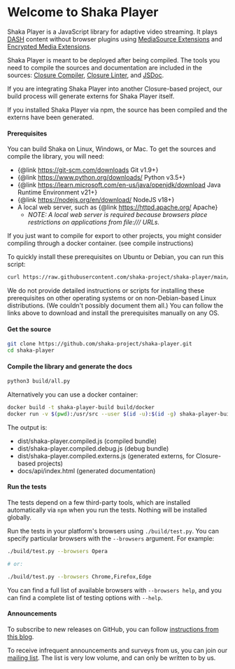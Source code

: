 # Welcome to Shaka Player

Shaka Player is a JavaScript library for adaptive video streaming.
It plays [DASH][] content without browser plugins using
[MediaSource Extensions][] and [Encrypted Media Extensions][].

Shaka Player is meant to be deployed after being compiled. The tools you need
to compile the sources and documentation are included in the sources:
[Closure Compiler][], [Closure Linter][], and [JSDoc][].

If you are integrating Shaka Player into another Closure-based project, our
build process will generate externs for Shaka Player itself.

If you installed Shaka Player via npm, the source has been compiled and the
externs have been generated.

[DASH]: http://dashif.org/
[MediaSource Extensions]: http://w3c.github.io/media-source/
[Encrypted Media Extensions]: https://w3c.github.io/encrypted-media/

[Closure Compiler]: https://developers.google.com/closure/compiler/
[Closure Linter]: https://developers.google.com/closure/utilities/docs/linter_howto
[JSDoc]: http://usejsdoc.org/


#### Prerequisites

You can build Shaka on Linux, Windows, or Mac.
To get the sources and compile the library, you will need:
  * {@link https://git-scm.com/downloads Git v1.9+}
  * {@link https://www.python.org/downloads/ Python v3.5+}
  * {@link https://learn.microsoft.com/en-us/java/openjdk/download Java Runtime Environment v21+}
  * {@link https://nodejs.org/en/download/ NodeJS v18+}
  * A local web server, such as {@link https://httpd.apache.org/ Apache}
    * _NOTE: A local web server is required because browsers place restrictions
      on applications from file:/// URLs._

If you just want to compile for export to other projects, you might consider compiling through a docker container. (see compile instructions)

To quickly install these prerequisites on Ubuntu or Debian, you can run this
script:

```sh
curl https://raw.githubusercontent.com/shaka-project/shaka-player/main/build/install-linux-prereqs.sh | bash
```

We do not provide detailed instructions or scripts for installing these
prerequisites on other operating systems or on non-Debian-based Linux
distributions.  (We couldn't possibly document them all.)  You can follow the
links above to download and install the prerequisites manually on any OS.


#### Get the source

```sh
git clone https://github.com/shaka-project/shaka-player.git
cd shaka-player
```


#### Compile the library and generate the docs

```sh
python3 build/all.py
```

Alternatively you can use a docker container:
```sh
docker build -t shaka-player-build build/docker
docker run -v $(pwd):/usr/src --user $(id -u):$(id -g) shaka-player-build
```

The output is:
 * dist/shaka-player.compiled.js (compiled bundle)
 * dist/shaka-player.compiled.debug.js (debug bundle)
 * dist/shaka-player.compiled.externs.js
   (generated externs, for Closure-based projects)
 * docs/api/index.html (generated documentation)


#### Run the tests

The tests depend on a few third-party tools, which are installed automatically
via `npm` when you run the tests. Nothing will be installed globally.

Run the tests in your platform's browsers using `./build/test.py`. You can
specify particular browsers with the `--browsers` argument. For example:

```sh
./build/test.py --browsers Opera

# or:

./build/test.py --browsers Chrome,Firefox,Edge
```

You can find a full list of available browsers with `--browsers help`, and you
can find a complete list of testing options with `--help`.


#### Announcements

To subscribe to new releases on GitHub, you can follow
[instructions from this blog](https://www.jessesquires.com/blog/2020/07/30/github-tip-watching-releases/).

To receive infrequent announcements and surveys from us, you can join our
[mailing list](https://groups.google.com/forum/#!forum/shaka-player-users).
The list is very low volume, and can only be written to by us.
